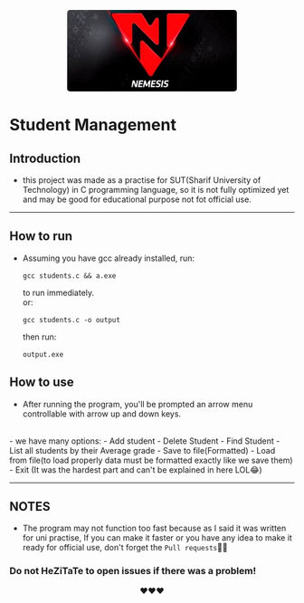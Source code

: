 <p align="center">
  <img src="./NEMESIS_TEAM_LOGO.jpg" alt="NEMESIS TEAM LOGO" style="border-radius:5px"/>
</p>

# Student Management

## Introduction
 - this project was made as a practise for SUT(Sharif University of Technology) in C programming language, so it is not fully optimized yet and may be good for educational purpose not fot official use.

---
## How to run
 * Assuming you have gcc already installed, run:
    ```
    gcc students.c && a.exe
    ```
    to run immediately. 
    <br>or:
    ```
    gcc students.c -o output
    ```
    then run:
    ```
    output.exe
    ```

## How to use
 - After running the program, you'll be prompted an arrow menu controllable with arrow up and down keys.
 <br>
    - we have many options:
        - Add student
        - Delete Student
        - Find Student
        - List all students by their Average grade
        - Save to file(Formatted)
        - Load from file(to load properly data must be formatted exactly like we save them)
        - Exit (It was the hardest part and can't be explained in here LOL😂)

---
## NOTES
- The program may not function too fast because as I said it was written for uni practise, If you can make it faster or you have any idea to make it ready for official use, don't forget the `Pull requests`👙🤺


### Do not HeZiTaTe to open issues if there was a problem!
<p align="center">
❤️❤️❤️
</p>